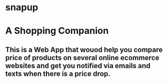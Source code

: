 # snapup

# A Shopping Companion

## This is a Web App that wouod help you compare price of products on several online ecommerce websites and get you notified via emails and texts when there is a price drop.


